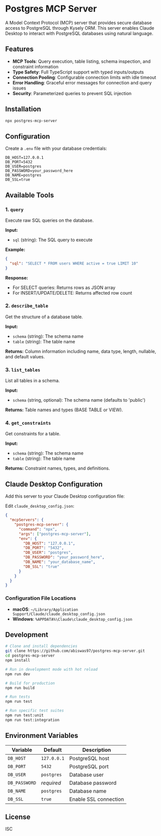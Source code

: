 # Postgres MCP Server

A Model Context Protocol (MCP) server that provides secure database access to PostgreSQL through Kysely ORM. This server enables Claude Desktop to interact with PostgreSQL databases using natural language.

## Features

- **MCP Tools**: Query execution, table listing, schema inspection, and constraint information
- **Type Safety**: Full TypeScript support with typed inputs/outputs
- **Connection Pooling**: Configurable connection limits with idle timeout
- **Error Handling**: Graceful error messages for connection and query issues
- **Security**: Parameterized queries to prevent SQL injection

## Installation

```bash
npx postgres-mcp-server
```

## Configuration

Create a `.env` file with your database credentials:

```env
DB_HOST=127.0.0.1
DB_PORT=5432
DB_USER=postgres
DB_PASSWORD=your_password_here
DB_NAME=postgres
DB_SSL=true
```

## Available Tools

### 1. `query`

Execute raw SQL queries on the database.

**Input:**

- `sql` (string): The SQL query to execute

**Example:**

```json
{
  "sql": "SELECT * FROM users WHERE active = true LIMIT 10"
}
```

**Response:**

- For SELECT queries: Returns rows as JSON array
- For INSERT/UPDATE/DELETE: Returns affected row count

### 2. `describe_table`

Get the structure of a database table.

**Input:**

- `schema` (string): The schema name
- `table` (string): The table name

**Returns:** Column information including name, data type, length, nullable, and default values.

### 3. `list_tables`

List all tables in a schema.

**Input:**

- `schema` (string, optional): The schema name (defaults to 'public')

**Returns:** Table names and types (BASE TABLE or VIEW).

### 4. `get_constraints`

Get constraints for a table.

**Input:**

- `schema` (string): The schema name
- `table` (string): The table name

**Returns:** Constraint names, types, and definitions.

## Claude Desktop Configuration

Add this server to your Claude Desktop configuration file:

Edit `claude_desktop_config.json`:

```json
{
  "mcpServers": {
    "postgres-mcp-server": {
      "command": "npx",
      "args": ["postgres-mcp-server"],
      "env": {
        "DB_HOST": "127.0.0.1",
        "DB_PORT": "5432",
        "DB_USER": "postgres",
        "DB_PASSWORD": "your_password_here",
        "DB_NAME": "your_database_name",
        "DB_SSL": "true"
      }
    }
  }
}
```

### Configuration File Locations

- **macOS**: `~/Library/Application Support/Claude/claude_desktop_config.json`
- **Windows**: `%APPDATA%\Claude\claude_desktop_config.json`

## Development

```bash
# Clone and install dependencies
git clone https://github.com/abiswas97/postgres-mcp-server.git
cd postgres-mcp-server
npm install

# Run in development mode with hot reload
npm run dev

# Build for production
npm run build

# Run tests
npm run test

# Run specific test suites
npm run test:unit
npm run test:integration
```

## Environment Variables

| Variable      | Default     | Description           |
| ------------- | ----------- | --------------------- |
| `DB_HOST`     | `127.0.0.1` | PostgreSQL host       |
| `DB_PORT`     | `5432`      | PostgreSQL port       |
| `DB_USER`     | `postgres`  | Database user         |
| `DB_PASSWORD` | _required_  | Database password     |
| `DB_NAME`     | `postgres`  | Database name         |
| `DB_SSL`      | `true`      | Enable SSL connection |

## License

ISC
